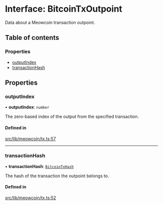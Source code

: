 # Interface: BitcoinTxOutpoint

Data about a Meowcoin transaction outpoint.

## Table of contents

### Properties

- [outputIndex](BitcoinTxOutpoint.md#outputindex)
- [transactionHash](BitcoinTxOutpoint.md#transactionhash)

## Properties

### outputIndex

• **outputIndex**: `number`

The zero-based index of the output from the specified transaction.

#### Defined in

[src/lib/meowcoin/tx.ts:57](https://github.com/keep-network/tmewc/blob/main/typescript/src/lib/meowcoin/tx.ts#L57)

___

### transactionHash

• **transactionHash**: [`BitcoinTxHash`](../classes/BitcoinTxHash.md)

The hash of the transaction the outpoint belongs to.

#### Defined in

[src/lib/meowcoin/tx.ts:52](https://github.com/keep-network/tmewc/blob/main/typescript/src/lib/meowcoin/tx.ts#L52)
